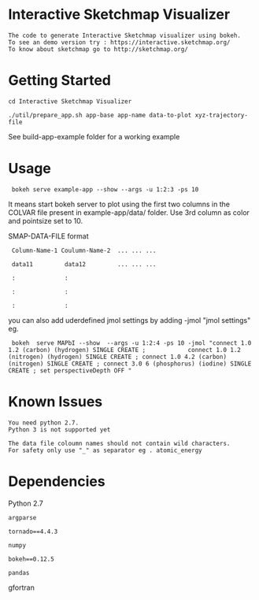 # Interactive Sketchmap Visualizer

    The code to generate Interactive Sketchmap visualizer using bokeh. 
    To see an demo version try : https://interactive.sketchmap.org/
    To know about sketchmap go to http://sketchmap.org/

# Getting Started

    cd Interactive Sketchmap Visualizer

    ./util/prepare_app.sh app-base app-name data-to-plot xyz-trajectory-file

See build-app-example folder for a working example 
 
# Usage

     bokeh serve example-app --show --args -u 1:2:3 -ps 10 
 
 It means start bokeh server to plot using the first two columns in the COLVAR file present in example-app/data/ folder. Use 3rd column as color and pointsize set to 10.  


SMAP-DATA-FILE format

     Column-Name-1 Coulumn-Name-2  ... ... ...

     data11         data12         ... ... ...

     :              : 
  
     :              :
  
     :              :


you can also add uderdefined jmol settings by adding -jmol "jmol settings"
 eg.
 
     bokeh  serve MAPbI --show  --args -u 1:2:4 -ps 10 -jmol "connect 1.0 1.2 (carbon) (hydrogen) SINGLE CREATE ;            connect 1.0 1.2 (nitrogen) (hydrogen) SINGLE CREATE ; connect 1.0 4.2 (carbon) (nitrogen) SINGLE CREATE ; connect 3.0 6 (phosphorus) (iodine) SINGLE CREATE ; set perspectiveDepth OFF " 

# Known Issues
    You need python 2.7. 
    Python 3 is not supported yet 

    The data file coloumn names should not contain wild characters. 
    For safety only use "_" as separator eg . atomic_energy

# Dependencies
Python 2.7 

    argparse

    tornado==4.4.3

    numpy

    bokeh==0.12.5

    pandas

gfortran 
